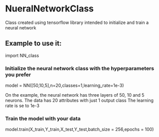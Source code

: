 # NueralNetworkClass
Class created using tensorflow library intended to initialize and train a neural network

## Example to use it:

import NN_class

### Initialize the neural network class with the hyperparameters you prefer
model = NN([50,10,5],n=20,classes=1,learning_rate=1e-3)

On the example, the neural network has three layers of 50, 10 and 5 neurons. 
The data has 20 attributes with just 1 output class
The learning rate is se to 1e-3

### Train the model with your data

model.train(X_train,Y_train,X_test,Y_test,batch_size = 256,epochs = 100)
